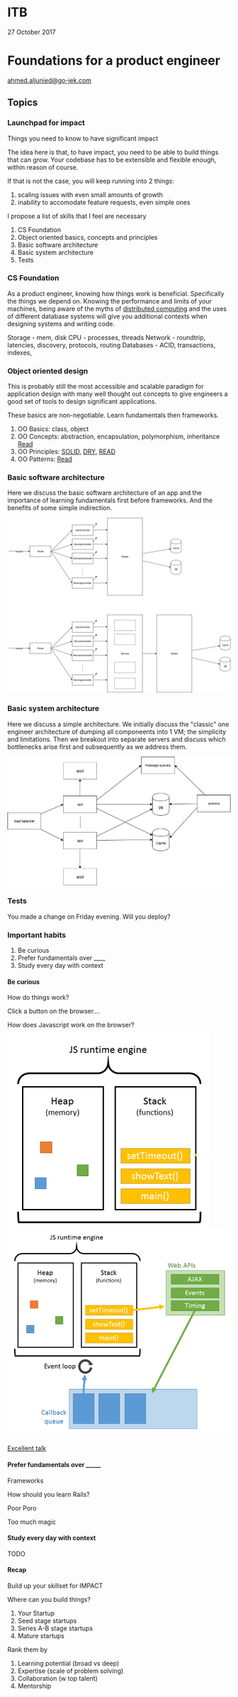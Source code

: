    
# ITB
27 October 2017
# Foundations for a product engineer
ahmed.aljunied@go-jek.com

## Topics
### Launchpad for impact
Things you need to know to have significant impact

The idea here is that, to have impact, you need to be able to build things that can grow. Your codebase has to be extensible and flexible enough, within reason of course.

If that is not the case, you will keep running into 2 things:

1) scaling issues with even small amounts of growth
2) inability to accomodate feature requests, even simple ones

I propose a list of skills that I feel are necessary

1) CS Foundation
2) Object oriented basics, concepts and principles
3) Basic software architecture
4) Basic system architecture
5) Tests

### CS Foundation

As a product engineer, knowing how things work is beneficial. Specifically the things we depend on. Knowing the performance and limits of your machines, being aware of the myths of [distributed computing](https://en.wikipedia.org/wiki/Fallacies_of_distributed_computing) and the uses of different database systems will give you additional contexts when designing systems and writing code.

Storage - mem, disk
CPU - processes, threads
Network - roundtrip, latencies, discovery, protocols, routing
Databases - ACID, transactions, indexes,

### Object oriented design

This is probably still the most accessible and scalable paradigm for application design with many well thought out concepts to give engineers a good set of tools to design significant applications.

These basics are non-negotiable. Learn fundamentals then frameworks.

1) OO Basics: class, object
2) OO Concepts: abstraction, encapsulation, polymorphism, inheritance [Read](https://en.wikipedia.org/wiki/Object-oriented_programming)
3) OO Principles: [SOLID](https://en.wikipedia.org/wiki/SOLID_(object-oriented_design)), [DRY](https://en.wikipedia.org/wiki/Don%27t_repeat_yourself), [READ](https://en.wikipedia.org/wiki/Object-oriented_programming#SOLID_and_GRASP_guidelines)
4) OO Patterns: [Read](http://www.blackwasp.co.uk/gofpatterns.aspx)


### Basic software architecture

Here we discuss the basic software architecture of an app and the importance of learning fundamentals first before frameworks. And the benefits of some simple indirection.

![basic software architecture](images/basic_software_architecture.png)

### Basic system architecture

Here we discuss a simple architecture. We initially discuss the "classic" one engineer architecture of dumping all componeents into 1 VM; the simplicity and limitations. Then we breakout into separate servers and discuss which bottlenecks arise first and subsequently as we address them.

![basic system architecture](images/basic_system_architecture.png)

### Tests

You made a change on Friday evening. Will you deploy?


### Important habits
1) Be curious
2) Prefer fundamentals over ____
3) Study every day with context

#### Be curious
How do things work?

Click a button on the browser…. 

How does Javascript work on the browser?

![js_runtime_no_browser](images/js_runtime_no_browser.png)
![js_runtime_no_browser](images/js_runtime_with_browser.png)

[Excellent talk](https://www.youtube.com/watch?v=8aGhZQkoFbQ&t=8s)


#### Prefer fundamentals over _____
Frameworks

How should you learn Rails?

Poor Poro

Too much magic

#### Study every day with context
TODO

#### Recap
Build up your skillset for IMPACT

Where can you build things?

1) Your Startup
2) Seed stage startups
3) Series A-B stage startups
4) Mature startups

Rank them by
1) Learning potential (broad vs deep)
2) Expertise (scale of problem solving)
3) Collaboration (w top talent)
4) Mentorship

